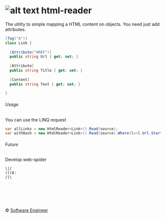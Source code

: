![alt text][html-reader-logo] html-reader 
===========
[html-reader-logo]: https://raw.github.com/Interreto/.net/master/html-reader.png "HTML Reader is html parser and tag mapping"

The utility to simple mapping a HTML content on objects. You need just add attributes.
```C#
[Tag("A")]
class Link {
  
  [Attribute("HREF")]
  public string Url { get; set; }
   
  [Attribute]
  public string Title { get; set; }
  
  [Content]
  public string Text { get; set; }
  
}
```
###### Usage
You can use the LINQ request
```C#
var allLinks = new HtmlReader<Link>().Read(source);
var withHash = new HtmlReader<Link>().Read(source).Where(l=>l.Url.StartsWith("#"));
```

###### Future
Develop web-spider

    \|/
    (((8:
    /|\


&nbsp;
============
&copy; [Software Engineer](http://metlinskyi.com/)
